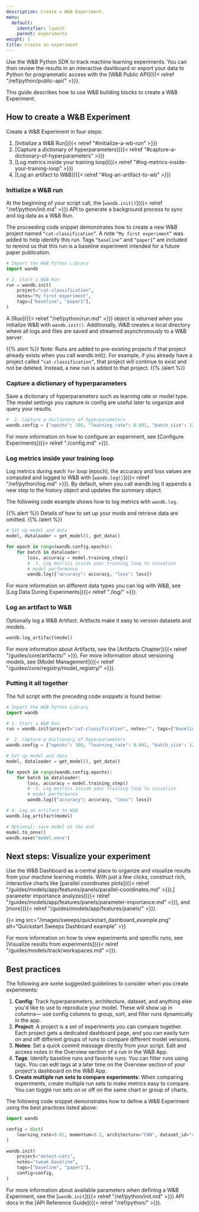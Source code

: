 ```yaml
---
description: Create a W&B Experiment.
menu:
  default:
    identifier: launch
    parent: experiments
weight: 1
title: Create an experiment
---
```


Use the W&B Python SDK to track machine learning experiments. You can then review the results in an interactive dashboard or export your data to Python for programmatic access with the [W&B Public API]({{< relref "/ref/python/public-api/" >}}).

This guide describes how to use W&B building blocks to create a W&B Experiment. 

## How to create a W&B Experiment

Create a W&B Experiment in four steps:

1. [Initialize a W&B Run]({{< relref "#initialize-a-wb-run" >}})
2. [Capture a dictionary of hyperparameters]({{< relref "#capture-a-dictionary-of-hyperparameters" >}})
3. [Log metrics inside your training loop]({{< relref "#log-metrics-inside-your-training-loop" >}})
4. [Log an artifact to W&B]({{< relref "#log-an-artifact-to-wb" >}})

### Initialize a W&B run
At the beginning of your script call, the [`wandb.init()`]({{< relref "/ref/python/init.md" >}}) API to generate a background process to sync and log data as a W&B Run. 

The proceeding code snippet demonstrates how to create a new W&B project named `“cat-classification”`. A note `“My first experiment”` was added to help identify this run. Tags `“baseline”` and `“paper1”` are included to remind us that this run is a baseline experiment intended for a future paper publication.

```python
# Import the W&B Python Library
import wandb

# 1. Start a W&B Run
run = wandb.init(
    project="cat-classification",
    notes="My first experiment",
    tags=["baseline", "paper1"],
)
```
A [Run]({{< relref "/ref/python/run.md" >}}) object is returned when you initialize W&B with `wandb.init()`. Additionally, W&B creates a local directory where all logs and files are saved and streamed asynchronously to a W&B server.

{{% alert %}}
Note: Runs are added to pre-existing projects if that project already exists when you call wandb.init().  For example, if you already have a project called `“cat-classification”`, that project will continue to exist and not be deleted. Instead, a new run is added to that project.
{{% /alert %}}

### Capture a dictionary of hyperparameters
Save a dictionary of hyperparameters such as learning rate or model type. The model settings you capture in config are useful later to organize and query your results.

```python
#  2. Capture a dictionary of hyperparameters
wandb.config = {"epochs": 100, "learning_rate": 0.001, "batch_size": 128}
```
For more information on how to configure an experiment, see [Configure Experiments]({{< relref "./config.md" >}}).

### Log metrics inside your training loop
Log metrics during each `for` loop (epoch), the accuracy and loss values are computed and logged to W&B with [`wandb.log()`]({{< relref "/ref/python/log.md" >}}). By default, when you call wandb.log it appends a new step to the history object and updates the summary object.

The following code example shows how to log metrics with `wandb.log`.

{{% alert %}}
Details of how to set up your mode and retrieve data are omitted. 
{{% /alert %}}

```python
# Set up model and data
model, dataloader = get_model(), get_data()

for epoch in range(wandb.config.epochs):
    for batch in dataloader:
        loss, accuracy = model.training_step()
        #  3. Log metrics inside your training loop to visualize
        # model performance
        wandb.log({"accuracy": accuracy, "loss": loss})
```
For more information on different data types you can log with W&B, see [Log Data During Experiments]({{< relref "./log/" >}}).

### Log an artifact to W&B 
Optionally log a W&B Artifact. Artifacts make it easy to version datasets and models. 
```python
wandb.log_artifact(model)
```
For more information about Artifacts, see the [Artifacts Chapter]({{< relref "/guides/core/artifacts/" >}}). For more information about versioning models, see [Model Management]({{< relref "/guides/core/registry/model_registry/" >}}).


### Putting it all together
The full script with the preceding code snippets is found below:
```python
# Import the W&B Python Library
import wandb

# 1. Start a W&B Run
run = wandb.init(project="cat-classification", notes="", tags=["baseline", "paper1"])

#  2. Capture a dictionary of hyperparameters
wandb.config = {"epochs": 100, "learning_rate": 0.001, "batch_size": 128}

# Set up model and data
model, dataloader = get_model(), get_data()

for epoch in range(wandb.config.epochs):
    for batch in dataloader:
        loss, accuracy = model.training_step()
        #  3. Log metrics inside your training loop to visualize
        # model performance
        wandb.log({"accuracy": accuracy, "loss": loss})

# 4. Log an artifact to W&B
wandb.log_artifact(model)

# Optional: save model at the end
model.to_onnx()
wandb.save("model.onnx")
```

## Next steps: Visualize your experiment 
Use the W&B Dashboard as a central place to organize and visualize results from your machine learning models. With just a few clicks, construct rich, interactive charts like [parallel coordinates plots]({{< relref "/guides/models/app/features/panels/parallel-coordinates.md" >}}),[ parameter importance analyzes]({{< relref "/guides/models/app/features/panels/parameter-importance.md" >}}), and [more]({{< relref "/guides/models/app/features/panels/" >}}).

{{< img src="/images/sweeps/quickstart_dashboard_example.png" alt="Quickstart Sweeps Dashboard example" >}}

For more information on how to view experiments and specific runs, see [Visualize results from experiments]({{< relref "/guides/models/track/workspaces.md" >}}).


## Best practices
The following are some suggested guidelines to consider when you create experiments:

1. **Config**: Track hyperparameters, architecture, dataset, and anything else you'd like to use to reproduce your model. These will show up in columns— use config columns to group, sort, and filter runs dynamically in the app.
2. **Project**: A project is a set of experiments you can compare together. Each project gets a dedicated dashboard page, and you can easily turn on and off different groups of runs to compare different model versions.
3. **Notes**: Set a quick commit message directly from your script. Edit and access notes in the Overview section of a run in the W&B App.
4. **Tags**: Identify baseline runs and favorite runs. You can filter runs using tags. You can edit tags at a later time on the Overview section of your project's dashboard on the W&B App.
5. **Create multiple run sets to compare experiments**: When comparing experiments, create multiple run sets to make metrics easy to compare. You can toggle run sets on or off on the same chart or group of charts.

The following code snippet demonstrates how to define a W&B Experiment using the best practices listed above:

```python
import wandb

config = dict(
    learning_rate=0.01, momentum=0.2, architecture="CNN", dataset_id="cats-0192"
)

wandb.init(
    project="detect-cats",
    notes="tweak baseline",
    tags=["baseline", "paper1"],
    config=config,
)
```

For more information about available parameters when defining a W&B Experiment, see the [`wandb.init`]({{< relref "/ref/python/init.md" >}}) API docs in the [API Reference Guide]({{< relref "/ref/python/" >}}).